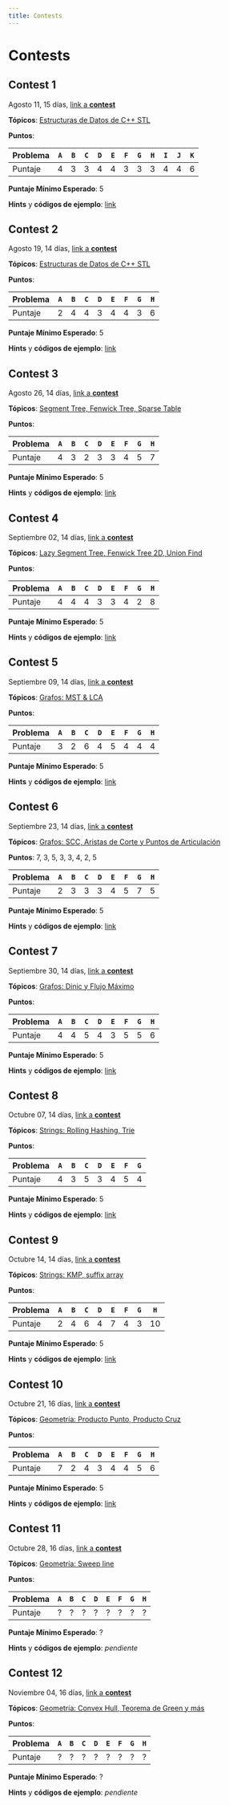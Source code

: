 ```yaml
---
title: Contests
---
```


# Contests

## Contest 1

Agosto 11, 15 días, [link a **contest**](https://vjudge.net/contest/510018)

**Tópicos**: [Estructuras de Datos de C++ STL](../resources/data_structures)

**Puntos**:

| Problema  | `A` | `B` | `C` | `D` | `E` | `F` | `G` | `H` | `I` | `J` | `K` |
| --------- | --- | --- | --- | --- | --- | --- | --- | --- | --- | --- | --- |
| Puntaje   |  4  |  3  |  3  |  4  |  4  |  3  |  3  |  3  |  4  |  4  |  6  |

**Puntaje Mínimo Esperado**: 5

**Hints** y **códigos de ejemplo**: [link](hints/contest1)

## Contest 2

Agosto 19, 14 días, [link a **contest**](https://vjudge.net/contest/511393)

**Tópicos**: [Estructuras de Datos de C++ STL](../resources/data_structures)

**Puntos**:

| Problema  | `A` | `B` | `C` | `D` | `E` | `F` | `G` | `H` |
| --------- | --- | --- | --- | --- | --- | --- | --- | --- |
| Puntaje   |  2  |  4  |  4  |  3  |  4  |  4  |  3  |  6  |

**Puntaje Mínimo Esperado**: 5

**Hints** y **códigos de ejemplo**: [link](hints/contest2)

## Contest 3

Agosto 26, 14 días, [link a **contest**](https://vjudge.net/contest/512330)

**Tópicos**: [Segment Tree, Fenwick Tree, Sparse Table](../resources/data_structures)

**Puntos**:

| Problema  | `A` | `B` | `C` | `D` | `E` | `F` | `G` | `H` |
| --------- | --- | --- | --- | --- | --- | --- | --- | --- |
| Puntaje   |  4  |  3  |  2  |  3  |  3  |  4  |  5  |  7  |

**Puntaje Mínimo Esperado**: 5

**Hints** y **códigos de ejemplo**: [link](hints/contest3)

## Contest 4

Septiembre 02, 14 días, [link a **contest**](https://vjudge.net/contest/513289)

**Tópicos**: [Lazy Segment Tree, Fenwick Tree 2D, Union Find](../resources/data_structures)

**Puntos**:

| Problema  | `A` | `B` | `C` | `D` | `E` | `F` | `G` | `H` |
| --------- | --- | --- | --- | --- | --- | --- | --- | --- |
| Puntaje   | 4   |  4  |  4  |  3  |  3  |  4  |  2  |  8  |

**Puntaje Mínimo Esperado**: 5

**Hints** y **códigos de ejemplo**: [link](hints/contest4)

## Contest 5

Septiembre 09, 14 días, [link a **contest**](https://vjudge.net/contest/514595)

**Tópicos**: [Grafos: MST & LCA](../resources/graphs)

**Puntos**:

| Problema  | `A` | `B` | `C` | `D` | `E` | `F` | `G` | `H` |
| --------- | --- | --- | --- | --- | --- | --- | --- | --- |
| Puntaje   |  3  |  2  |  6  |  4  |  5  |  4  |  4  |  4  |

**Puntaje Mínimo Esperado**: 5

**Hints** y **códigos de ejemplo**: [link](hints/contest5)

## Contest 6

Septiembre 23, 14 días, [link a **contest**](https://vjudge.net/contest/517129)

**Tópicos**: [Grafos: SCC, Aristas de Corte y Puntos de Articulación](../resources/graphs)

**Puntos**: 7, 3, 5, 3, 3, 4, 2, 5

| Problema  | `A` | `B` | `C` | `D` | `E` | `F` | `G` | `H` |
| --------- | --- | --- | --- | --- | --- | --- | --- | --- |
| Puntaje   |  2  |  3  |  3  |  3  |  4  |  5  |  7  |  5  |

**Puntaje Mínimo Esperado**: 5

**Hints** y **códigos de ejemplo**: [link](hints/contest6)

## Contest 7

Septiembre 30, 14 días, [link a **contest**](https://vjudge.net/contest/518414)

**Tópicos**: [Grafos: Dinic y Flujo Máximo](../resources/graphs)

**Puntos**:

| Problema  | `A` | `B` | `C` | `D` | `E` | `F` | `G` | `H` |
| --------- | --- | --- | --- | --- | --- | --- | --- | --- |
| Puntaje   |  4  |  4  |  5  |  4  |  3  |  5  |  5  |  6  |

**Puntaje Mínimo Esperado**: 5

**Hints** y **códigos de ejemplo**: [link](hints/contest7)

## Contest 8

Octubre 07, 14 días, [link a **contest**](https://vjudge.net/contest/519669)

**Tópicos**: [Strings: Rolling Hashing, Trie](../resources/strings)

**Puntos**:

| Problema  | `A` | `B` | `C` | `D` | `E` | `F` | `G` |
| --------- | --- | --- | --- | --- | --- | --- | --- |
| Puntaje   |  4  |  3  |  5  |  3  |  4  |  5  |  4  |

**Puntaje Mínimo Esperado**: 5

**Hints** y **códigos de ejemplo**: [link](hints/contest8)

## Contest 9

Octubre 14, 14 días, [link a **contest**](https://vjudge.net/contest/520873)

**Tópicos**: [Strings: KMP, suffix array](../resources/strings)

**Puntos**:

| Problema  | `A` | `B` | `C` | `D` | `E` | `F` | `G` | `H` |
| --------- | --- | --- | --- | --- | --- | --- | --- | --- |
| Puntaje   |  2  |  4  |  6  |  4  |  7  |  4  |  3  |  10 |

**Puntaje Mínimo Esperado**: 5

**Hints** y **códigos de ejemplo**: [link](hints/contest9)

## Contest 10

Octubre 21, 16 días, [link a **contest**](https://vjudge.net/contest/522309)

**Tópicos**: [Geometría: Producto Punto, Producto Cruz](../resources/geometry)

**Puntos**:

| Problema  | `A` | `B` | `C` | `D` | `E` | `F` | `G` | `H` |
| --------- | --- | --- | --- | --- | --- | --- | --- | --- |
| Puntaje   |  7  |  2  |  4  |  3  |  4  |  4  |  5  |  6  |

**Puntaje Mínimo Esperado**: 5

**Hints** y **códigos de ejemplo**: [link](hints/contest10)

## Contest 11

Octubre 28, 16 días, [link a **contest**](https://vjudge.net/contest/523663)

**Tópicos**: [Geometría: Sweep line](../resources/geometry)

**Puntos**:

| Problema  | `A` | `B` | `C` | `D` | `E` | `F` | `G` | `H` |
| --------- | --- | --- | --- | --- | --- | --- | --- | --- |
| Puntaje   |  ?  |  ?  |  ?  |  ?  |  ?  |  ?  |  ?  |  ?  |

**Puntaje Mínimo Esperado**: ?

**Hints** y **códigos de ejemplo**: _pendiente_

## Contest 12

Noviembre 04, 16 días, [link a **contest**](https://vjudge.net/contest/527599)

**Tópicos**: [Geometría: Convex Hull, Teorema de Green y más](../resources/geometry)

**Puntos**:

| Problema  | `A` | `B` | `C` | `D` | `E` | `F` | `G` | `H` |
| --------- | --- | --- | --- | --- | --- | --- | --- | --- |
| Puntaje   |  ?  |  ?  |  ?  |  ?  |  ?  |  ?  |  ?  |  ?  |

**Puntaje Mínimo Esperado**: ?

**Hints** y **códigos de ejemplo**: _pendiente_
